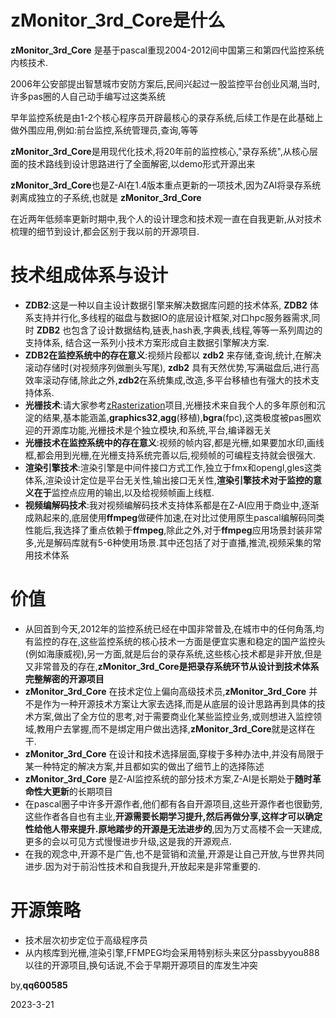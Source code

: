 # zMonitor_3rd_Core是什么

**zMonitor_3rd_Core** 是基于pascal重现2004-2012间中国第三和第四代监控系统内核技术.

2006年公安部提出智慧城市安防方案后,民间兴起过一股监控平台创业风潮,当时,许多pas圈的人自己动手编写过这类系统

早年监控系统是由1-2个核心程序员开辟最核心的录存系统,后续工作是在此基础上做外围应用,例如:前台监控,系统管理员,查询,等等

**zMonitor_3rd_Core**是用现代化技术,将20年前的监控核心,"录存系统",从核心层面的技术路线到设计思路进行了全面解密,以demo形式开源出来

**zMonitor_3rd_Core**也是Z-AI在1.4版本重点更新的一项技术,因为ZAI将录存系统剥离成独立的子系统,也就是 **zMonitor_3rd_Core**

在近两年低频率更新时期中,我个人的设计理念和技术观一直在自我更新,从对技术梳理的细节到设计,都会区别于我以前的开源项目.


# 技术组成体系与设计

- **ZDB2**:这是一种以自主设计数据引擎来解决数据库问题的技术体系, **ZDB2** 体系支持并行化,多线程的磁盘与数据IO的底层设计框架,对口hpc服务器需求,同时 **ZDB2** 也包含了设计数据结构,链表,hash表,字典表,线程,等等一系列周边的支持体系, 结合这一系列小技术方案形成自主数据引擎解决方案.
- **ZDB2在监控系统中的存在意义**:视频片段都以 **zdb2** 来存储,查询,统计,在解决滚动存储时(对视频序列做删头写尾), **zdb2** 具有天然优势,写满磁盘后,进行高效率滚动存储,除此之外,**zdb2**在系统集成,改造,多平台移植也有强大的技术支持体系.
- **光栅技术**:请大家参考[zRasterization](https://github.com/PassByYou888/zRasterization)项目,光栅技术来自我个人的多年原创和沉淀的结果,基本能涵盖,**graphics32**,**agg**(移植),**bgra**(fpc),这类极度被pas圈欢迎的开源库功能,光栅技术是个独立模块,和系统,平台,编译器无关
- **光栅技术在监控系统中的存在意义**:视频的帧内容,都是光栅,如果要加水印,画线框,都会用到光栅,在光栅支持系统完善以后,视频帧的可编程支持就会很强大.
- **渲染引擎技术**:渲染引擎是中间件接口方式工作,独立于fmx和opengl,gles这类体系,渲染设计定位是平台无关性,输出接口无关性,**渲染引擎技术对于监控的意义在于**监控点应用的输出,以及给视频帧画上线框.
- **视频编解码技术**:我对视频编解码技术支持体系都是在Z-AI应用于商业中,逐渐成熟起来的,底层使用**ffmpeg**做硬件加速,在对比过使用原生pascal编解码同类性能后,我选择了重点依赖于**ffmpeg**,除此之外,对于**ffmpeg**应用场景封装非常多,光是解码库就有5-6种使用场景.其中还包括了对于直播,推流,视频采集的常用技术体系

# 价值

- 从回首到今天,2012年的监控系统已经在中国非常普及,在城市中的任何角落,均有监控的存在,这些监控系统的核心技术一方面是便宜实惠和稳定的国产监控头(例如海康威视),另一方面,就是后台的录存系统,这些核心技术都是非开放,但是又非常普及的存在,**zMonitor_3rd_Core是把录存系统环节从设计到技术体系完整解密的开源项目**
- **zMonitor_3rd_Core** 在技术定位上偏向高级技术员,**zMonitor_3rd_Core** 并不是作为一种开源技术方案让大家去选择,而是从底层的设计思路再到具体的技术方案,做出了全方位的思考,对于需要商业化某些监控业务,或则想进入监控领域,教用户去掌握,而不是绑定用户做出选择,**zMonitor_3rd_Core**就是这样在干.
- **zMonitor_3rd_Core** 在设计和技术选择层面,穿梭于多种办法中,并没有局限于某一种特定的解决方案,并且都如实的做出了细节上的选择陈述
- **zMonitor_3rd_Core** 是Z-AI监控系统的部分技术方案,Z-AI是长期处于**随时革命性大更新**的长期项目
- 在pascal圈子中许多开源作者,他们都有各自开源项目,这些开源作者也很勤劳,这些作者各自也有主业,**开源需要长期学习提升,然后再做分享,这样才可以确定性给他人带来提升.原地踏步的开源是无法进步的**,因为万丈高楼不会一天建成,更多的会以可见方式慢慢进步升级,这是我的开源观点.
- 在我的观念中,开源不是广告,也不是营销和流量,开源是让自己开放,与世界共同进步.因为对于前沿性技术和自我提升,开放起来是非常重要的.

# 开源策略

- 技术层次初步定位于高级程序员
- 从内核库到光栅,渲染引擎,FFMPEG均会采用特别标头来区分passbyyou888以往的开源项目,换句话说,不会于早期开源项目的库发生冲突


by,**qq600585**

2023-3-21


